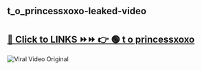 
 ## t_o_princessxoxo-leaked-video 

# <h2><a href="https://clipsfans.com/t_o_princessxoxo&ref=git">🔗 Click to LINKS ⏩⏩ 👉 🟢 t o princessxoxo </a></h2>

<a href="https://clipsfans.com/t_o_princessxoxo&ref=git" rel="nofollow" data-target="animated-image.originalLink"><img src="https://i.ibb.co.com/xMMVF88/686577567.gif" alt="Viral Video Original" style="max-width: 100%; display: inline-block;" data-target="animated-image.originalImage"></a>
